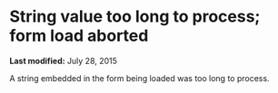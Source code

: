 
# String value too long to process; form load aborted

 **Last modified:** July 28, 2015

A string embedded in the form being loaded was too long to process.
